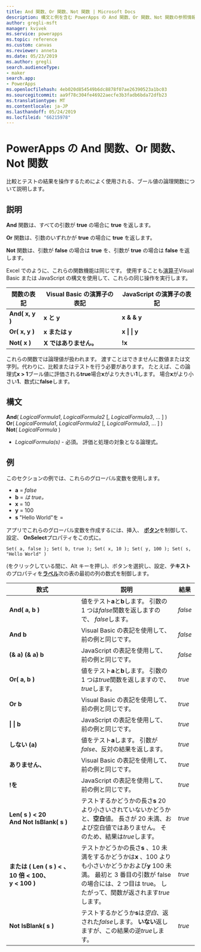 ```yaml
---
title: And 関数、Or 関数、Not 関数 | Microsoft Docs
description: 構文と例を含む PowerApps の And 関数、Or 関数、Not 関数の参照情報
author: gregli-msft
manager: kvivek
ms.service: powerapps
ms.topic: reference
ms.custom: canvas
ms.reviewer: anneta
ms.date: 05/23/2019
ms.author: gregli
search.audienceType:
- maker
search.app:
- PowerApps
ms.openlocfilehash: 4eb020d854549b6dc8878f07ae26390523a1bc03
ms.sourcegitcommit: aa9f78c304fe46922aecfe3b3fadb6bda72dfb23
ms.translationtype: MT
ms.contentlocale: ja-JP
ms.lasthandoff: 05/24/2019
ms.locfileid: "66215978"
---
```

# <a name="and-or-and-not-functions-in-powerapps"></a>PowerApps の And 関数、Or 関数、Not 関数

比較とテストの結果を操作するためによく使用される、ブール値の論理関数について説明します。

## <a name="description"></a>説明

**And** 関数は、すべての引数が **true** の場合に **true** を返します。

**Or** 関数は、引数のいずれかが **true** の場合に **true** を返します。

**Not** 関数は、引数が **false** の場合は **true** を、引数が **true** の場合は **false** を返します。

Excel でのように、これらの関数機能は同じです。 使用することも[演算子](operators.md)Visual Basic または JavaScript の構文を使用して、これらの同じ操作を実行します。

| 関数の表記 | Visual Basic の演算子の表記 | JavaScript の演算子の表記 |
| -------------|------------|--------|
| **And( x, y )** | **x と y** | **x & & y** |
| **Or( x, y )** | **x または y** | **x &#124; &#124; y** |
| **Not( x )** | **X ではありません。** | **!x** |

これらの関数では論理値が扱われます。 渡すことはできませんに数値または文字列。代わりに、比較またはテストを行う必要があります。 たとえば、この論理式**x > 1**ブール値に評価される**true**場合**x**がより大きい**1**します。 場合**x**がより小さい**1**、数式に**false**します。

## <a name="syntax"></a>構文

**And**( *LogicalFormula1*, *LogicalFormula2* [, *LogicalFormula3*, ... ] )<br>
**Or**( *LogicalFormula1*, *LogicalFormula2* [, *LogicalFormula3*, ... ] )<br>
**Not**( *LogicalFormula* )

- *LogicalFormula(s)* - 必須。  評価と処理の対象となる論理式。

## <a name="examples"></a>例

このセクションの例では、これらのグローバル変数を使用します。

- **a** = *false*
- **b** = *は true。*
- **x** = 10
- **y** = 100
- **s** "Hello World"を =

アプリでこれらのグローバル変数を作成するには、挿入、 [**ボタン**](../controls/control-button.md)を制御して、設定、 **OnSelect**プロパティをこの式に。

```powerapps-dot
Set( a, false ); Set( b, true ); Set( x, 10 ); Set( y, 100 ); Set( s, "Hello World" )
```

(をクリックしている間に、Alt キーを押し)、ボタンを選択し、設定、**テキスト**のプロパティを[**ラベル**](../controls/control-text-box.md)次の表の最初の列の数式を制御します。

| 数式 | 説明 | 結果 |
|---------|-------------|--------|
| **And( a, b )** | 値をテスト**a**と**b**します。  引数の 1 つは*false*関数を返しますので、 *false*します。 | *false* |
| **And b** | Visual Basic の表記を使用して、前の例と同じです。 | *false* |
| **(& a) (& a) b** | JavaScript の表記を使用して、前の例と同じです。 | *false* |
| **Or( a, b )** | 値をテスト**a**と**b**します。 引数の 1 つは*true*関数を返しますので、 *true*します。 | *true* |
| **Or b** | Visual Basic の表記を使用して、前の例と同じです。 | *true* |
| **&#124; &#124; b** | JavaScript の表記を使用して、前の例と同じです。 | *true* |
| **しない (a)** | 値をテスト**a**します。 引数が*false*、反対の結果を返します。 | *true* |
| **ありません、** | Visual Basic の表記を使用して、前の例と同じです。 | *true* |
| **!を** | JavaScript の表記を使用して、前の例と同じです。 | *true* |
| **Len(&nbsp;s&nbsp;)&nbsp;<&nbsp;20 And&nbsp;Not&nbsp;IsBlank(&nbsp;s&nbsp;)** | テストするかどうかの長さ**s** 20 より小さいされていないかどうかと、**空白**値。 長さが 20 未満、および空白値ではありません。 そのため、結果は*true*します。 | *true* |
| **または (&nbsp;Len (&nbsp;s&nbsp;)&nbsp;<&nbsp;、10 倍&nbsp;<&nbsp;100、y&nbsp;<&nbsp;100&nbsp;)** | テストかどうかの長さ**s** 、10 未満をするかどうかは**x** 、100 よりも小さいかどうかおよび**y** 100 未満。 最初と 3 番目の引数が false の場合には、2 つ目は true。 したがって、関数が返されます*true*します。 | *true* |
| **Not IsBlank(&nbsp;s&nbsp;)** | テストするかどうか**s**は*空白*、返された*false*します。 **いない**返しますが、この結果の逆*true*します。 | *true* |